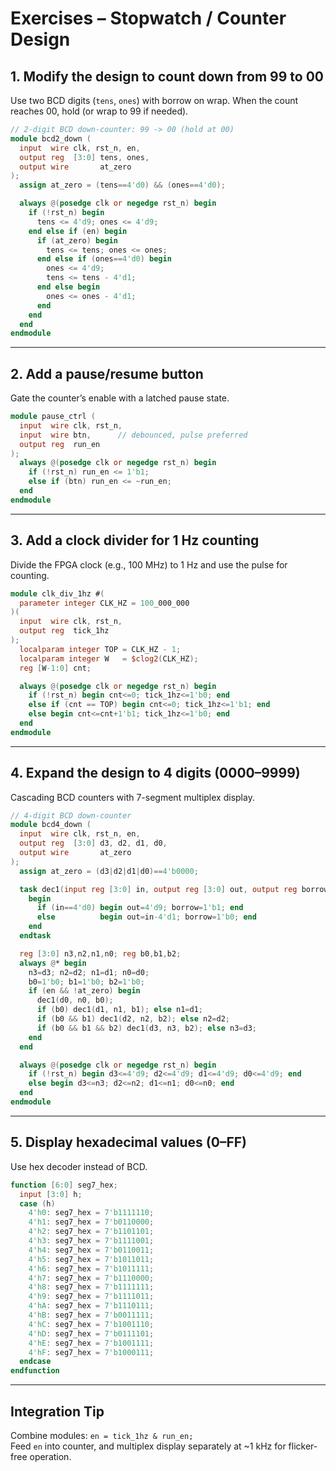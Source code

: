 # Exercises – Stopwatch / Counter Design

## 1. Modify the design to count down from 99 to 00
Use two BCD digits (`tens`, `ones`) with borrow on wrap. When the count reaches 00, hold (or wrap to 99 if needed).

```verilog
// 2-digit BCD down-counter: 99 -> 00 (hold at 00)
module bcd2_down (
  input  wire clk, rst_n, en,
  output reg  [3:0] tens, ones,
  output wire       at_zero
);
  assign at_zero = (tens==4'd0) && (ones==4'd0);

  always @(posedge clk or negedge rst_n) begin
    if (!rst_n) begin
      tens <= 4'd9; ones <= 4'd9;
    end else if (en) begin
      if (at_zero) begin
        tens <= tens; ones <= ones;
      end else if (ones==4'd0) begin
        ones <= 4'd9;
        tens <= tens - 4'd1;
      end else begin
        ones <= ones - 4'd1;
      end
    end
  end
endmodule
```

---

## 2. Add a pause/resume button
Gate the counter’s enable with a latched pause state.

```verilog
module pause_ctrl (
  input  wire clk, rst_n,
  input  wire btn,      // debounced, pulse preferred
  output reg  run_en
);
  always @(posedge clk or negedge rst_n) begin
    if (!rst_n) run_en <= 1'b1;
    else if (btn) run_en <= ~run_en;
  end
endmodule
```

---

## 3. Add a clock divider for 1 Hz counting
Divide the FPGA clock (e.g., 100 MHz) to 1 Hz and use the pulse for counting.

```verilog
module clk_div_1hz #(
  parameter integer CLK_HZ = 100_000_000
)(
  input  wire clk, rst_n,
  output reg  tick_1hz
);
  localparam integer TOP = CLK_HZ - 1;
  localparam integer W   = $clog2(CLK_HZ);
  reg [W-1:0] cnt;

  always @(posedge clk or negedge rst_n) begin
    if (!rst_n) begin cnt<=0; tick_1hz<=1'b0; end
    else if (cnt == TOP) begin cnt<=0; tick_1hz<=1'b1; end
    else begin cnt<=cnt+1'b1; tick_1hz<=1'b0; end
  end
endmodule
```

---

## 4. Expand the design to 4 digits (0000–9999)
Cascading BCD counters with 7-segment multiplex display.

```verilog
// 4-digit BCD down-counter
module bcd4_down (
  input  wire clk, rst_n, en,
  output reg  [3:0] d3, d2, d1, d0,
  output wire       at_zero
);
  assign at_zero = (d3|d2|d1|d0)==4'b0000;

  task dec1(input reg [3:0] in, output reg [3:0] out, output reg borrow);
    begin
      if (in==4'd0) begin out=4'd9; borrow=1'b1; end
      else          begin out=in-4'd1; borrow=1'b0; end
    end
  endtask

  reg [3:0] n3,n2,n1,n0; reg b0,b1,b2;
  always @* begin
    n3=d3; n2=d2; n1=d1; n0=d0;
    b0=1'b0; b1=1'b0; b2=1'b0;
    if (en && !at_zero) begin
      dec1(d0, n0, b0);
      if (b0) dec1(d1, n1, b1); else n1=d1;
      if (b0 && b1) dec1(d2, n2, b2); else n2=d2;
      if (b0 && b1 && b2) dec1(d3, n3, b2); else n3=d3;
    end
  end

  always @(posedge clk or negedge rst_n) begin
    if (!rst_n) begin d3<=4'd9; d2<=4'd9; d1<=4'd9; d0<=4'd9; end
    else begin d3<=n3; d2<=n2; d1<=n1; d0<=n0; end
  end
endmodule
```

---

## 5. Display hexadecimal values (0–FF)
Use hex decoder instead of BCD.

```verilog
function [6:0] seg7_hex;
  input [3:0] h;
  case (h)
    4'h0: seg7_hex = 7'b1111110;
    4'h1: seg7_hex = 7'b0110000;
    4'h2: seg7_hex = 7'b1101101;
    4'h3: seg7_hex = 7'b1111001;
    4'h4: seg7_hex = 7'b0110011;
    4'h5: seg7_hex = 7'b1011011;
    4'h6: seg7_hex = 7'b1011111;
    4'h7: seg7_hex = 7'b1110000;
    4'h8: seg7_hex = 7'b1111111;
    4'h9: seg7_hex = 7'b1111011;
    4'hA: seg7_hex = 7'b1110111;
    4'hB: seg7_hex = 7'b0011111;
    4'hC: seg7_hex = 7'b1001110;
    4'hD: seg7_hex = 7'b0111101;
    4'hE: seg7_hex = 7'b1001111;
    4'hF: seg7_hex = 7'b1000111;
  endcase
endfunction
```

---

## Integration Tip
Combine modules: `en = tick_1hz & run_en;`  
Feed `en` into counter, and multiplex display separately at ~1 kHz for flicker-free operation.

